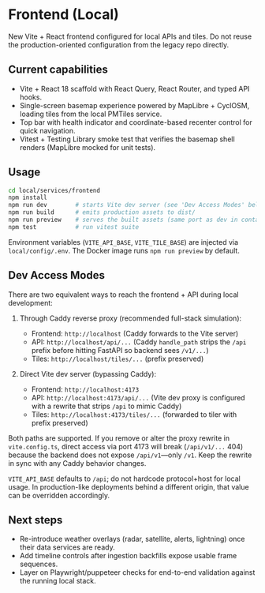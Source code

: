 # Frontend (Local)

New Vite + React frontend configured for local APIs and tiles. Do not reuse the production-oriented configuration from the legacy repo directly.

## Current capabilities
- Vite + React 18 scaffold with React Query, React Router, and typed API hooks.
- Single-screen basemap experience powered by MapLibre + CyclOSM, loading tiles from the local PMTiles service.
- Top bar with health indicator and coordinate-based recenter control for quick navigation.
- Vitest + Testing Library smoke test that verifies the basemap shell renders (MapLibre mocked for unit tests).

## Usage

```bash
cd local/services/frontend
npm install
npm run dev        # starts Vite dev server (see 'Dev Access Modes' below)
npm run build      # emits production assets to dist/
npm run preview    # serves the built assets (same port as dev in container config)
npm test           # run vitest suite
```

Environment variables (`VITE_API_BASE`, `VITE_TILE_BASE`) are injected via
`local/config/.env`. The Docker image runs `npm run preview` by default.

## Dev Access Modes

There are two equivalent ways to reach the frontend + API during local development:

1. Through Caddy reverse proxy (recommended full-stack simulation):
	- Frontend: `http://localhost` (Caddy forwards to the Vite server)
	- API: `http://localhost/api/...` (Caddy `handle_path` strips the `/api` prefix before hitting FastAPI so backend sees `/v1/...`)
	- Tiles: `http://localhost/tiles/...` (prefix preserved)

2. Direct Vite dev server (bypassing Caddy):
	- Frontend: `http://localhost:4173`
	- API: `http://localhost:4173/api/...` (Vite dev proxy is configured with a rewrite that strips `/api` to mimic Caddy)
	- Tiles: `http://localhost:4173/tiles/...` (forwarded to tiler with prefix preserved)

Both paths are supported. If you remove or alter the proxy rewrite in `vite.config.ts`, direct access via port 4173 will break (`/api/v1/...` 404) because the backend does not expose `/api/v1`—only `/v1`. Keep the rewrite in sync with any Caddy behavior changes.

`VITE_API_BASE` defaults to `/api`; do not hardcode protocol+host for local usage. In production-like deployments behind a different origin, that value can be overridden accordingly.

## Next steps
- Re-introduce weather overlays (radar, satellite, alerts, lightning) once their data services are ready.
- Add timeline controls after ingestion backfills expose usable frame sequences.
- Layer on Playwright/puppeteer checks for end-to-end validation against the running local stack.
